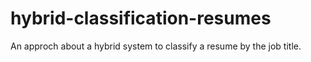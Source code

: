 # hybrid-classification-resumes
An approch about a hybrid system to classify a resume by the job title.

